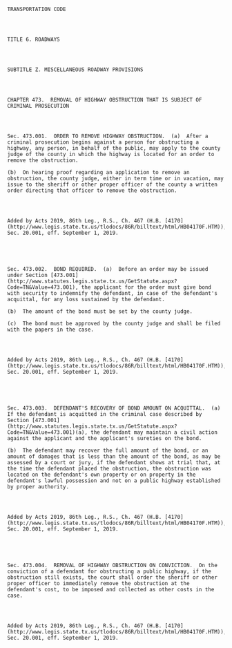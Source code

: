 ﻿
    
    
    	
    					
    
    
    TRANSPORTATION CODE
    
      
    
    
    TITLE 6. ROADWAYS
    
      
    
    
    SUBTITLE Z. MISCELLANEOUS ROADWAY PROVISIONS
    
      
    
    
    CHAPTER 473.  REMOVAL OF HIGHWAY OBSTRUCTION THAT IS SUBJECT OF CRIMINAL PROSECUTION
    
      
    
    
    Sec. 473.001.  ORDER TO REMOVE HIGHWAY OBSTRUCTION.  (a)  After a criminal prosecution begins against a person for obstructing a highway, any person, in behalf of the public, may apply to the county judge of the county in which the highway is located for an order to remove the obstruction.
    
    (b)  On hearing proof regarding an application to remove an obstruction, the county judge, either in term time or in vacation, may issue to the sheriff or other proper officer of the county a written order directing that officer to remove the obstruction.
    
    
    
    
    Added by Acts 2019, 86th Leg., R.S., Ch. 467 (H.B. [4170](http://www.legis.state.tx.us/tlodocs/86R/billtext/html/HB04170F.HTM)), Sec. 20.001, eff. September 1, 2019.
    
    
    
    
    
    Sec. 473.002.  BOND REQUIRED.  (a)  Before an order may be issued under Section [473.001](http://www.statutes.legis.state.tx.us/GetStatute.aspx?Code=TN&Value=473.001), the applicant for the order must give bond with security to indemnify the defendant, in case of the defendant's acquittal, for any loss sustained by the defendant.
    
    (b)  The amount of the bond must be set by the county judge.
    
    (c)  The bond must be approved by the county judge and shall be filed with the papers in the case.
    
    
    
    
    Added by Acts 2019, 86th Leg., R.S., Ch. 467 (H.B. [4170](http://www.legis.state.tx.us/tlodocs/86R/billtext/html/HB04170F.HTM)), Sec. 20.001, eff. September 1, 2019.
    
    
    
    
    
    Sec. 473.003.  DEFENDANT'S RECOVERY OF BOND AMOUNT ON ACQUITTAL.  (a)  If the defendant is acquitted in the criminal case described by Section [473.001](http://www.statutes.legis.state.tx.us/GetStatute.aspx?Code=TN&Value=473.001)(a), the defendant may maintain a civil action against the applicant and the applicant's sureties on the bond.
    
    (b)  The defendant may recover the full amount of the bond, or an amount of damages that is less than the amount of the bond, as may be assessed by a court or jury, if the defendant shows at trial that, at the time the defendant placed the obstruction, the obstruction was located on the defendant's own property or on property in the defendant's lawful possession and not on a public highway established by proper authority.
    
    
    
    
    Added by Acts 2019, 86th Leg., R.S., Ch. 467 (H.B. [4170](http://www.legis.state.tx.us/tlodocs/86R/billtext/html/HB04170F.HTM)), Sec. 20.001, eff. September 1, 2019.
    
    
    
    
    
    Sec. 473.004.  REMOVAL OF HIGHWAY OBSTRUCTION ON CONVICTION.  On the conviction of a defendant for obstructing a public highway, if the obstruction still exists, the court shall order the sheriff or other proper officer to immediately remove the obstruction at the defendant's cost, to be imposed and collected as other costs in the case.
    
    
    
    
    Added by Acts 2019, 86th Leg., R.S., Ch. 467 (H.B. [4170](http://www.legis.state.tx.us/tlodocs/86R/billtext/html/HB04170F.HTM)), Sec. 20.001, eff. September 1, 2019.
    
    
    
    
    				
